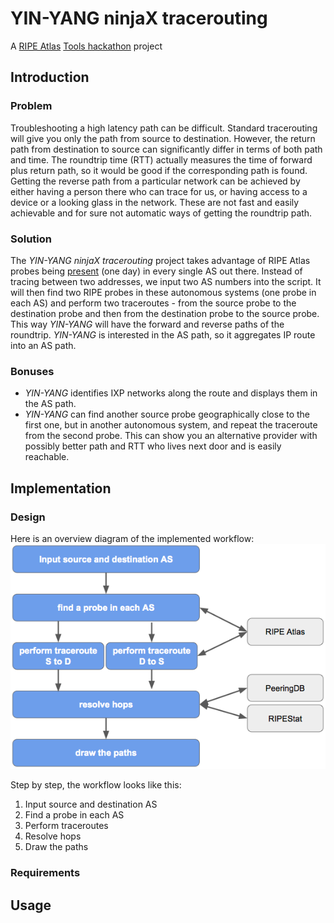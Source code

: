 # YIN-YANG ninjaX tracerouting
A [RIPE Atlas][1] [Tools hackathon][2] project

[1]: https://atlas.ripe.net/ "atlas.ripe.net"
[2]: https://atlas.ripe.net/hackathon/tools-2015/ "atlas.ripe.net/hackathon/tools-2015"


## Introduction
### Problem
Troubleshooting a high latency path can be difficult. Standard tracerouting will give you only the path from source to destination. However, the return path from destination to source can significantly differ in terms of both path and time. The roundtrip time (RTT) actually measures the time of forward plus return path, so it would be good if the corresponding path is found.
Getting the reverse path from a particular network can be achieved by either having a person there who can trace for us, or having access to a device or a looking glass in the network. These are not fast and easily achievable and for sure not automatic ways of getting the roundtrip path.
### Solution
The *YIN-YANG ninjaX tracerouting* project takes advantage of RIPE Atlas probes being [present][3] (one day) in every single AS out there. Instead of tracing between two addresses, we input two AS numbers into the script. It will then find two RIPE probes in these autonomous systems (one probe in each AS) and perform two traceroutes - from the source probe to the destination probe and then from the destination probe to the source probe. This way *YIN-YANG* will have the forward and reverse paths of the roundtrip.
*YIN-YANG* is interested in the AS path, so it aggregates IP route into an AS path.
### Bonuses
 * *YIN-YANG* identifies IXP networks along the route and displays them in the AS path.
 * *YIN-YANG* can find another source probe geographically close to the first one, but in another autonomous system, and repeat the traceroute from the second probe. This can show you an alternative provider with possibly better path and RTT who lives next door and is easily reachable. 

[3]: https://atlas.ripe.net/results/maps/network-coverage/ "atlas.ripe.net/results/maps/network-coverage"

## Implementation
### Design
Here is an overview diagram of the implemented workflow:
![Workflow diagram](https://github.com/bigzaqui/yinyang/blob/master/README.resource/workflow.png)

Step by step, the workflow looks like this:
 1. Input source and destination AS
 2. Find a probe in each AS
 3. Perform traceroutes
 4. Resolve hops
 5. Draw the paths
### Requirements


## Usage

